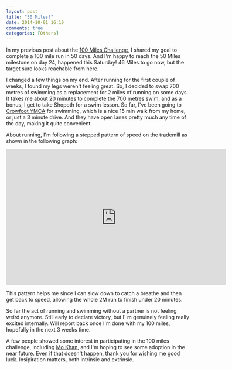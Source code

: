 ```yaml
---
layout: post
title: "50 Miles!"
date: 2014-10-01 16:10
comments: true
categories: [Others]
---
```


In my previous post about the [100 Miles Challenge](/blog/2014/09/12/100-miles-in-50-days-challenge/), I shared my goal to complete a 100 mile run in 50 days. And I'm happy to reach the 50 Miles milestone on day 24, happened this Saturday! 46 Miles to go now, but the target sure looks reachable from here.

I changed a few things on my end. After running for the first couple of weeks, I found my legs weren't feeling great. So, I decided to swap 700 metres of swimming as a replacement for 2 miles of running on some days. It takes me about 20 minutes to complete the 700 metres swim, and as a bonus, I get to take Shopoth for a swim lesson. So far, I've been going to [Crowfoot YMCA](http://www.ymcacalgary.org/blog/category/crowfoot-ymca/) for swimming, which is a nice 15 min walk from my home, or just a 3 minute drive. And they have open lanes pretty much any time of the day, making it quite convenient.

About running, I'm following a stepped pattern of speed on the trademill as shown in the following graph:

<iframe width="600" height="371" seamless frameborder="0" scrolling="no" src="https://docs.google.com/spreadsheets/d/1MNwHXYJ5KREduERT-sNYrUn4FyEMnofH8kgW_vsb3II/pubchart?oid=131170761&amp;format=interactive"></iframe>

This pattern helps me since I can slow down to catch a breathe and then get back to speed, allowing the whole 2M run to finish under 20 minutes.

So far the act of running and swimming without a partner is not feeling weird anymore. Still early to declare victory, but I' m genuinely feeling really excited internally. Will report back once I'm done with my 100 miles, hopefully in the next 3 weeks time.

A few people showed some interest in participating in the 100 miles challenge, including [Mo Khan](http://www.mokhan.ca/), and I'm hoping to see some adoption in the near future. Even if that doesn't happen, thank you for wishing me good luck. Insipiration matters, both intrinsic and extrinsic.

